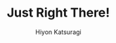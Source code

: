--- 
slug: "just-right-there"
title: "Just Right There!"
publishdate: "2019-01-02"
src: "https://365manga.net/manga/just-right-there"
author: "Hiyon Katsuragi"
image: "https://data.365manga.net/images/thumbnails/32588-just-right-there.jpg"
tags: ["Adult","Yuri"]
chapters: ["Chapter 23 ","Chapter 22 ","Chapter 21 ","Chapter 20 ","Chapter 19 ","Chapter 18 ","Chapter 17 ","Chapter 16 ","Chapter 15 ","Chapter 14 ","Chapter 13 ","Chapter 12 ","Chapter 11 ","Chapter 10 ","Chapter 9 ","Chapter 8 ","Chapter 7 ","Chapter 6 ","Chapter 5 ","Chapter 4 ","Chapter 3 ","Chapter 2 ","Chapter 1"]
chapterlinks: ["https://365manga.net/just-right-there/chapter-23.html","https://365manga.net/just-right-there/chapter-22.html","https://365manga.net/just-right-there/chapter-21.html","https://365manga.net/just-right-there/chapter-20.html","https://365manga.net/just-right-there/chapter-19.html","https://365manga.net/just-right-there/chapter-18.html","https://365manga.net/just-right-there/chapter-17.html","https://365manga.net/just-right-there/chapter-16.html","https://365manga.net/just-right-there/chapter-15.html","https://365manga.net/just-right-there/chapter-14.html","https://365manga.net/just-right-there/chapter-13.html","https://365manga.net/just-right-there/chapter-12.html","https://365manga.net/just-right-there/chapter-11.html","https://365manga.net/just-right-there/chapter-10.html","https://365manga.net/just-right-there/chapter-9.html","https://365manga.net/just-right-there/chapter-8.html","https://365manga.net/just-right-there/chapter-7.html","https://365manga.net/just-right-there/chapter-6.html","https://365manga.net/just-right-there/chapter-5.html","https://365manga.net/just-right-there/chapter-4.html","https://365manga.net/just-right-there/chapter-3.html","https://365manga.net/just-right-there/chapter-2.html","https://365manga.net/just-right-there/chapter-1.html"]
description: "Just Right There! summary is updating. Come visit Mangakakalot.com sometime to read the latest chapter of Just Right There!. If you have any question about this manga, Please don't hesitate to contact us or translate team. Hope you enjoy it."
---
